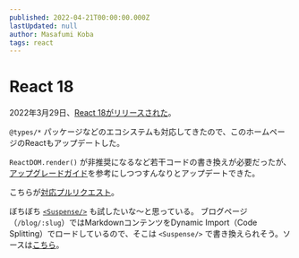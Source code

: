 ```yaml
---
published: 2022-04-21T00:00:00.000Z
lastUpdated: null
author: Masafumi Koba
tags: react
---
```


# React 18

2022年3月29日、[React 18がリリースされた](https://reactjs.org/blog/2022/03/29/react-v18.html)。

`@types/*` パッケージなどのエコシステムも対応してきたので、このホームページのReactもアップデートした。

`ReactDOM.render()` が非推奨になるなど若干コードの書き換えが必要だったが、[アップグレードガイド](https://reactjs.org/blog/2022/03/08/react-18-upgrade-guide.html)を参考にしつつすんなりとアップデートできた。

こちらが[対応プルリクエスト](https://github.com/ybiquitous/homepage/pull/834)。

ぼちぼち [`<Suspense/>`](https://reactjs.org/docs/react-api.html#reactsuspense) も試したいな〜と思っている。
ブログページ（`/blog/:slug`）ではMarkdownコンテンツをDynamic Import（Code Splitting）でロードしているので、そこは `<Suspense/>` で書き換えられそう。ソースは[こちら](https://github.com/ybiquitous/homepage/blob/c061d531bfe1eb1d026364e758b44fb149028ff4/src/blog/index.js#L8)。
